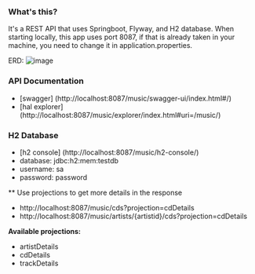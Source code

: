 ### What's this?
It's a REST API that uses Springboot, Flyway, and H2 database.
When starting locally, this app uses port 8087, if that is already taken in your machine, you need to change it in application.properties.


ERD:
![image](https://github.com/Plant-Food-Research-Open/JavaDeveloperTest/assets/40878060/adbb47c2-1f31-4bee-868a-862f25f22189)


### API Documentation

* [swagger] (http://localhost:8087/music/swagger-ui/index.html#/)
* [hal explorer] (http://localhost:8087/music/explorer/index.html#uri=/music/)

### H2 Database
* [h2 console] (http://localhost:8087/music/h2-console/)
* database: jdbc:h2:mem:testdb
* username: sa
* password: password


** Use projections to get more details in the response
* http://localhost:8087/music/cds?projection=cdDetails
* http://localhost:8087/music/artists/{artistid}/cds?projection=cdDetails

__Available projections:__
* artistDetails
* cdDetails
* trackDetails


